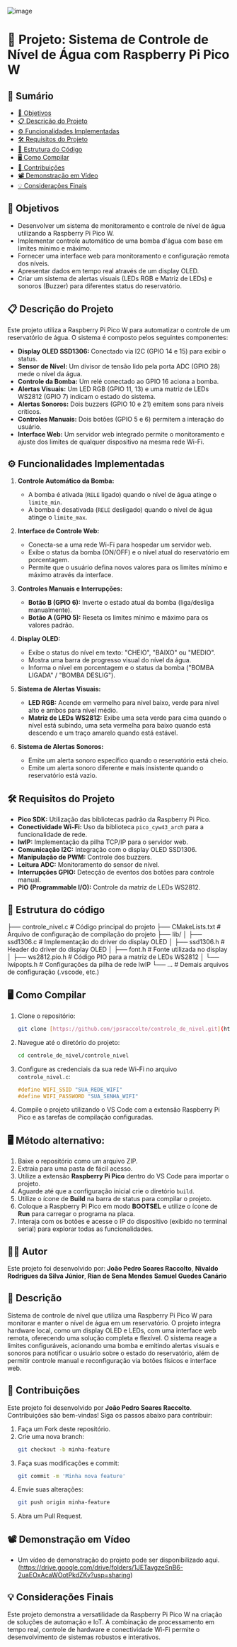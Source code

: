 ![image](https://github.com/user-attachments/assets/f2a5c9b8-6208-4723-8f46-1d74be421827)

# 👥 Projeto: Sistema de Controle de Nível de Água com Raspberry Pi Pico W

## 📑 Sumário

- [🎯 Objetivos](#-objetivos)
- [📋 Descrição do Projeto](#-descrição-do-projeto)
- [⚙️ Funcionalidades Implementadas](#️-funcionalidades-implementadas)
- [🛠️ Requisitos do Projeto](#️-requisitos-do-projeto)
- [📂 Estrutura do Código](#-estrutura-do-código)
- [🖥️ Como Compilar](#️-como-compilar)
- [🤝 Contribuições](#-contribuições)
- [📽️ Demonstração em Vídeo](#️-demonstração-em-vídeo)
- [💡 Considerações Finais](#-considerações-finais)

## 🎯 Objetivos

- Desenvolver um sistema de monitoramento e controle de nível de água utilizando a Raspberry Pi Pico W.
- Implementar controle automático de uma bomba d'água com base em limites mínimo e máximo.
- Fornecer uma interface web para monitoramento e configuração remota dos níveis.
- Apresentar dados em tempo real através de um display OLED.
- Criar um sistema de alertas visuais (LEDs RGB e Matriz de LEDs) e sonoros (Buzzer) para diferentes status do reservatório.

## 📋 Descrição do Projeto

Este projeto utiliza a Raspberry Pi Pico W para automatizar o controle de um reservatório de água. O sistema é composto pelos seguintes componentes:

- **Display OLED SSD1306:** Conectado via I2C (GPIO 14 e 15) para exibir o status.
- **Sensor de Nível:** Um divisor de tensão lido pela porta ADC (GPIO 28) mede o nível da água.
- **Controle da Bomba:** Um relé conectado ao GPIO 16 aciona a bomba.
- **Alertas Visuais:** Um LED RGB (GPIO 11, 13) e uma matriz de LEDs WS2812 (GPIO 7) indicam o estado do sistema.
- **Alertas Sonoros:** Dois buzzers (GPIO 10 e 21) emitem sons para níveis críticos.
- **Controles Manuais:** Dois botões (GPIO 5 e 6) permitem a interação do usuário.
- **Interface Web:** Um servidor web integrado permite o monitoramento e ajuste dos limites de qualquer dispositivo na mesma rede Wi-Fi.

## ⚙️ Funcionalidades Implementadas

1.  **Controle Automático da Bomba:**
    - A bomba é ativada (`RELE` ligado) quando o nível de água atinge o `limite_min`.
    - A bomba é desativada (`RELE` desligado) quando o nível de água atinge o `limite_max`.

2.  **Interface de Controle Web:**
    - Conecta-se a uma rede Wi-Fi para hospedar um servidor web.
    - Exibe o status da bomba (ON/OFF) e o nível atual do reservatório em porcentagem.
    - Permite que o usuário defina novos valores para os limites mínimo e máximo através da interface.

3.  **Controles Manuais e Interrupções:**
    - **Botão B (GPIO 6):** Inverte o estado atual da bomba (liga/desliga manualmente).
    - **Botão A (GPIO 5):** Reseta os limites mínimo e máximo para os valores padrão.

4.  **Display OLED:**
    - Exibe o status do nível em texto: "CHEIO", "BAIXO" ou "MEDIO".
    - Mostra uma barra de progresso visual do nível da água.
    - Informa o nível em porcentagem e o status da bomba ("BOMBA LIGADA" / "BOMBA DESLIG").

5.  **Sistema de Alertas Visuais:**
    - **LED RGB:** Acende em vermelho para nível baixo, verde para nível alto e ambos para nível médio.
    - **Matriz de LEDs WS2812:** Exibe uma seta verde para cima quando o nível está subindo, uma seta vermelha para baixo quando está descendo e um traço amarelo quando está estável.

6.  **Sistema de Alertas Sonoros:**
    - Emite um alerta sonoro específico quando o reservatório está cheio.
    - Emite um alerta sonoro diferente e mais insistente quando o reservatório está vazio.

## 🛠️ Requisitos do Projeto

- **Pico SDK:** Utilização das bibliotecas padrão da Raspberry Pi Pico.
- **Conectividade Wi-Fi:** Uso da biblioteca `pico_cyw43_arch` para a funcionalidade de rede.
- **lwIP:** Implementação da pilha TCP/IP para o servidor web.
- **Comunicação I2C:** Integração com o display OLED SSD1306.
- **Manipulação de PWM:** Controle dos buzzers.
- **Leitura ADC:** Monitoramento do sensor de nível.
- **Interrupções GPIO:** Detecção de eventos dos botões para controle manual.
- **PIO (Programmable I/O):** Controle da matriz de LEDs WS2812.

## 📂 Estrutura do código
├── controle_nivel.c         # Código principal do projeto
├── CMakeLists.txt           # Arquivo de configuração de compilação do projeto
├── lib/
│   ├── ssd1306.c            # Implementação do driver do display OLED
│   ├── ssd1306.h            # Header do driver do display OLED
│   ├── font.h               # Fonte utilizada no display
│   ├── ws2812.pio.h         # Código PIO para a matriz de LEDs WS2812
│   └── lwipopts.h           # Configurações da pilha de rede lwIP
└── ...                      # Demais arquivos de configuração (.vscode, etc.)

## 🖥️ Como Compilar

1.  Clone o repositório:
    ```bash
    git clone [https://github.com/jpsraccolto/controle_de_nivel.git](https://github.com/jpsraccolto/controle_de_nivel.git)
    ```
2.  Navegue até o diretório do projeto:
    ```bash
    cd controle_de_nivel/controle_nivel
    ```
3.  Configure as credenciais da sua rede Wi-Fi no arquivo `controle_nivel.c`:
    ```c
    #define WIFI_SSID "SUA_REDE_WIFI"
    #define WIFI_PASSWORD "SUA_SENHA_WIFI"
    ```
4.  Compile o projeto utilizando o VS Code com a extensão Raspberry Pi Pico e as tarefas de compilação configuradas.

## 🖥️ Método alternativo:

1.  Baixe o repositório como um arquivo ZIP.
2.  Extraia para uma pasta de fácil acesso.
3.  Utilize a extensão **Raspberry Pi Pico** dentro do VS Code para importar o projeto.
4.  Aguarde até que a configuração inicial crie o diretório `build`.
5.  Utilize o ícone de **Build** na barra de status para compilar o projeto.
6.  Coloque a Raspberry Pi Pico em modo **BOOTSEL** e utilize o ícone de **Run** para carregar o programa na placa.
7.  Interaja com os botões e acesse o IP do dispositivo (exibido no terminal serial) para explorar todas as funcionalidades.

## 🧑‍💻 Autor
Este projeto foi desenvolvido por:
**João Pedro Soares Raccolto**,
**Nivaldo Rodrigues da Silva Júnior**,
**Rian de Sena Mendes**
**Samuel Guedes Canário**

## 📝 Descrição

Sistema de controle de nível que utiliza uma Raspberry Pi Pico W para monitorar e manter o nível de água em um reservatório. O projeto integra hardware local, como um display OLED e LEDs, com uma interface web remota, oferecendo uma solução completa e flexível. O sistema reage a limites configuráveis, acionando uma bomba e emitindo alertas visuais e sonoros para notificar o usuário sobre o estado do reservatório, além de permitir controle manual e reconfiguração via botões físicos e interface web.

## 🤝 Contribuições

Este projeto foi desenvolvido por **João Pedro Soares Raccolto**. Contribuições são bem-vindas! Siga os passos abaixo para contribuir:

1.  Faça um Fork deste repositório.
2.  Crie uma nova branch:
    ```bash
    git checkout -b minha-feature
    ```
3.  Faça suas modificações e commit:
    ```bash
    git commit -m 'Minha nova feature'
    ```
4.  Envie suas alterações:
    ```bash
    git push origin minha-feature
    ```
5.  Abra um Pull Request.

## 📽️ Demonstração em Vídeo

- Um vídeo de demonstração do projeto pode ser disponibilizado aqui. (https://drive.google.com/drive/folders/1JETavgzeSnB6-2uaEOxAcaWOotPkdZKv?usp=sharing)

## 💡 Considerações Finais

Este projeto demonstra a versatilidade da Raspberry Pi Pico W na criação de soluções de automação e IoT. A combinação de processamento em tempo real, controle de hardware e conectividade Wi-Fi permite o desenvolvimento de sistemas robustos e interativos.
